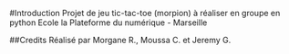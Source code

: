 #Introduction
Projet de jeu tic-tac-toe (morpion) à réaliser en groupe en python
Ecole la Plateforme du numérique - Marseille


##Credits
Réalisé par Morgane R., Moussa C. et Jeremy G.
